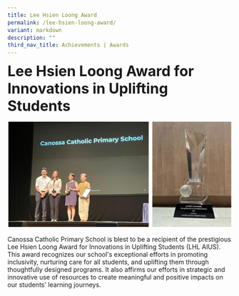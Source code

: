 ```yaml
---
title: Lee Hsien Loong Award
permalink: /lee-hsien-loong-award/
variant: markdown
description: ""
third_nav_title: Achievements | Awards
---
```

<b><font size="6">Lee Hsien Loong Award for Innovations in Uplifting Students </font></b>

![](/images/Our%20School/Lee%20Hsien%20Long%20Award/Lee_Hsien_Loong_Award_3.jpg)

Canossa Catholic Primary School is blest to be a recipient of the prestigious Lee Hsien Loong Award for Innovations in Uplifting Students (LHL AIUS). This award recognizes our school's exceptional efforts in promoting inclusivity, nurturing care for all students, and uplifting them through thoughtfully designed programs. It also affirms our efforts in strategic and innovative use of resources to create meaningful and positive impacts on our students' learning journeys.